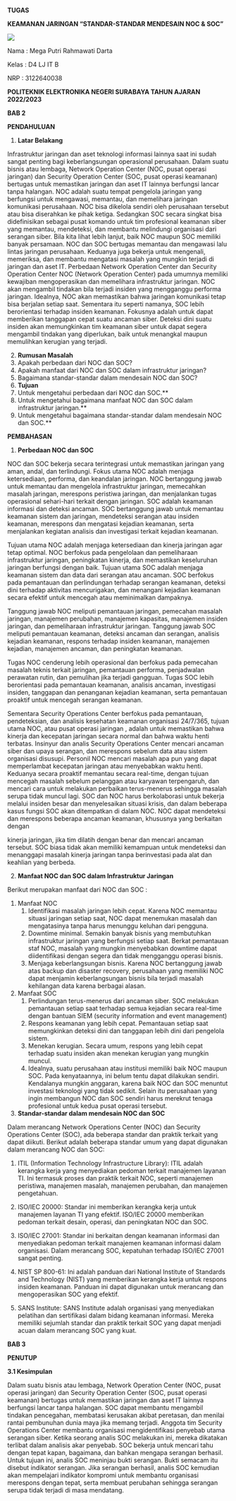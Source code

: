 ﻿**TUGAS** 

**KEAMANAN JARINGAN                        “STANDAR-STANDAR MENDESAIN NOC & SOC”** 

![](Aspose.Words.737775e4-e1ba-4ca2-8c3e-17cc704651f5.001.png)

Nama : Mega Putri Rahmawati Darta 

Kelas : D4 LJ IT B 

NRP  : 3122640038 

**POLITEKNIK ELEKTRONIKA NEGERI SURABAYA TAHUN AJARAN 2022/2023** 

**BAB 2** 

**PENDAHULUAN** 

1. **Latar Belakang** 

Infrastruktur jaringan dan aset teknologi informasi lainnya saat ini sudah sangat penting bagi keberlangsungan operasional perusahaan. Dalam suatu bisnis atau lembaga, Network Operation Center (NOC, pusat operasi jaringan) dan Security Operation Center (SOC, pusat operasi keamanan) bertugas untuk memastikan jaringan dan aset IT lainnya berfungsi lancar tanpa  halangan.  NOC  adalah  suatu  tempat  pengelola  jaringan  yang  berfungsi  untuk mengawasi, memantau, dan memelihara jaringan komunikasi perusahaan. NOC bisa dikelola sendiri oleh perusahaan tersebut atau bisa diserahkan ke pihak ketiga. Sedangkan SOC secara singkat bisa didefinisikan sebagai pusat komando untuk tim profesional keamanan siber yang memantau, mendeteksi, dan membantu melindungi organisasi dari serangan siber. Bila kita lihat  lebih  lanjut,  baik  NOC  maupun  SOC  memiliki  banyak  persamaan.  NOC  dan  SOC bertugas memantau dan mengawasi lalu lintas jaringan perusahaan. Keduanya juga bekerja untuk mengenali, memeriksa, dan membantu mengatasi masalah yang mungkin terjadi di jaringan dan aset IT. Perbedaan Network Operation Center dan Security Operation Center NOC (Network Operation Center) pada umumnya memiliki kewajiban mengoperasikan dan memelihara infrastruktur jaringan. NOC akan mengambil tindakan bila terjadi insiden yang mengganggu performa jaringan. Idealnya, NOC akan memastikan bahwa jaringan komunikasi tetap bisa berjalan setiap saat. Sementara itu seperti namanya, SOC lebih berorientasi terhadap insiden keamanan. Fokusnya adalah untuk dapat memberikan tanggapan cepat suatu ancaman siber. Deteksi dini suatu insiden akan memungkinkan tim keamanan siber untuk dapat segera mengambil tindakan yang diperlukan, baik untuk menangkal maupun memulihkan kerugian yang terjadi. 

2. **Rumusan Masalah** 
1. Apakah perbedaan dari NOC dan SOC? 
1. Apakah manfaat dari NOC dan SOC dalam infrastruktur jaringan? 
1. Bagaimana standar-standar dalam mendesain NOC dan SOC? 
3. **Tujuan** 
1. Untuk mengetahui perbedaan dari NOC dan SOC.** 
1. Untuk mengetahui bagaimana manfaat NOC dan SOC dalam infrastruktur jaringan.** 
1. Untuk mengetahui bagaimana standar-standar dalam mendesain NOC dan SOC.** 

**PEMBAHASAN** 

1. **Perbedaan NOC dan SOC** 

NOC dan SOC bekerja secara terintegrasi untuk memastikan jaringan yang aman, andal, dan terlindungi. Fokus utama NOC adalah menjaga ketersediaan, performa, dan keandalan jaringan. NOC bertanggung jawab untuk memantau dan mengelola infrastruktur jaringan, memecahkan  masalah  jaringan,  merespons  peristiwa  jaringan,  dan  menjalankan  tugas operasional sehari-hari terkait dengan jaringan. SOC adalah keamanan informasi dan deteksi ancaman.  SOC  bertanggung  jawab  untuk  memantau  keamanan  sistem  dan  jaringan, mendeteksi serangan atau insiden keamanan, merespons dan mengatasi kejadian keamanan, serta menjalankan kegiatan analisis dan investigasi terkait kejadian keamanan. 

Tujuan utama NOC adalah menjaga ketersediaan dan kinerja jaringan agar tetap optimal. NOC berfokus pada pengelolaan dan pemeliharaan infrastruktur jaringan, peningkatan kinerja, dan memastikan keseluruhan jaringan berfungsi dengan baik.  Tujuan utama SOC adalah menjaga  keamanan  sistem  dan  data  dari  serangan  atau  ancaman.  SOC  berfokus  pada pemantauan dan perlindungan terhadap serangan keamanan, deteksi dini terhadap aktivitas mencurigakan,  dan  menangani  kejadian  keamanan  secara  efektif  untuk  mencegah  atau meminimalkan dampaknya. 

Tanggung  jawab  NOC  meliputi  pemantauan  jaringan,  pemecahan  masalah  jaringan, manajemen perubahan, manajemen kapasitas, manajemen insiden jaringan, dan pemeliharaan infrastruktur jaringan. Tanggung jawab SOC meliputi pemantauan keamanan, deteksi ancaman dan serangan, analisis kejadian keamanan, respons terhadap insiden keamanan, manajemen kejadian, manajemen ancaman, dan peningkatan keamanan. 

Tugas NOC cenderung lebih operasional dan berfokus pada pemecahan masalah teknis terkait  jaringan,  pemantauan  performa,  penjadwalan  perawatan  rutin,  dan  pemulihan  jika terjadi  gangguan.  Tugas  SOC  lebih  berorientasi  pada  pemantauan  keamanan,  analisis ancaman,  investigasi  insiden,  tanggapan  dan  penanganan  kejadian  keamanan,  serta pemantauan proaktif untuk mencegah serangan keamanan. 

Sementara Security Operations Center berfokus pada pemantauan, pendeteksian, dan analisis  kesehatan  keamanan  organisasi  24/7/365,  tujuan  utama  NOC,  atau  pusat  operasi jaringan , adalah untuk memastikan bahwa kinerja dan kecepatan jaringan secara normal dan bahwa waktu henti terbatas. Insinyur dan analis Security Operations Center mencari ancaman siber  dan  upaya  serangan,  dan  merespons  sebelum  data  atau  sistem  organisasi  disusupi. Personil NOC mencari masalah apa pun yang dapat memperlambat kecepatan jaringan atau menyebabkan waktu  henti. Keduanya secara proaktif memantau secara real-time, dengan tujuan mencegah masalah sebelum pelanggan atau karyawan terpengaruh, dan mencari cara untuk melakukan perbaikan terus-menerus sehingga masalah serupa tidak muncul lagi. SOC dan NOC harus berkolaborasi untuk bekerja melalui insiden besar dan menyelesaikan situasi krisis, dan dalam beberapa kasus fungsi SOC akan ditempatkan di dalam NOC. NOC dapat mendeteksi dan merespons beberapa ancaman keamanan, khususnya yang berkaitan dengan 


kinerja jaringan, jika tim dilatih dengan benar dan mencari ancaman tersebut. SOC biasa tidak akan memiliki kemampuan untuk mendeteksi dan menanggapi masalah kinerja jaringan tanpa berinvestasi pada alat dan keahlian yang berbeda. 

2. **Manfaat NOC dan SOC dalam Infrastruktur Jaringan** 

Berikut merupakan manfaat dari NOC dan SOC :  

1. Manfaat NOC  
   1. Identifikasi masalah jaringan lebih cepat. Karena NOC memantau situasi jaringan setiap saat, NOC dapat menemukan masalah dan mengatasinya tanpa harus menunggu keluhan dari pengguna.  
   1. Downtime minimal. Semakin banyak bisnis yang membutuhkan infrastruktur jaringan yang berfungsi setiap saat.  Berkat  pemantauan staf NOC, masalah yang mungkin menyebabkan downtime dapat diidentifikasi dengan segera dan tidak mengganggu operasi bisnis.  
   1. Menjaga keberlangsungan bisnis. Karena NOC bertanggung jawab atas backup dan disaster recovery, perusahaan yang memiliki NOC dapat menjamin keberlangsungan bisnis bila terjadi masalah kehilangan data karena berbagai alasan.  
1. Manfaat SOC  
   1. Perlindungan terus-menerus dari ancaman siber. SOC melakukan pemantauan setiap saat  terhadap  semua  kejadian  secara  real-time  dengan  bantuan  SIEM  (security information and event management)  
   1. Respons keamanan yang lebih cepat. Pemantauan setiap saat memungkinkan deteksi dini dan tanggapan lebih dini dari pengelola sistem.  
   1. Menekan kerugian. Secara umum, respons yang lebih cepat terhadap suatu insiden akan menekan kerugian yang mungkin muncul.  
   1. Idealnya, suatu  perusahaan atau institusi  memiliki baik  NOC maupun SOC.  Pada kenyataannya, ini belum tentu dapat dilakukan sendiri. Kendalanya mungkin anggaran, karena baik NOC dan SOC menuntut investasi teknologi yang tidak sedikit. Selain itu perusahaan yang ingin membangun NOC dan SOC sendiri harus merekrut tenaga profesional untuk kedua pusat operasi tersebut. 
3. **Standar-standar dalam mendesain NOC dan SOC** 

Dalam merancang Network Operations Center (NOC) dan Security Operations Center (SOC), ada beberapa standar dan praktik terkait yang dapat diikuti. Berikut adalah beberapa standar umum yang dapat digunakan dalam merancang NOC dan SOC:  

1. ITIL (Information Technology Infrastructure Library): ITIL adalah kerangka kerja yang menyediakan pedoman terkait manajemen layanan TI. Ini termasuk proses dan praktik terkait NOC, seperti manajemen peristiwa, manajemen masalah, manajemen perubahan, dan manajemen pengetahuan.  
1. ISO/IEC 20000: Standar ini memberikan kerangka kerja untuk manajemen layanan TI yang efektif. ISO/IEC 20000 memberikan pedoman terkait desain, operasi, dan peningkatan NOC dan SOC.  

3. ISO/IEC  27001:  Standar  ini  berkaitan  dengan  keamanan  informasi  dan  menyediakan pedoman terkait manajemen keamanan informasi dalam organisasi. Dalam merancang SOC, kepatuhan terhadap ISO/IEC 27001 sangat penting.  
3. NIST SP 800-61: Ini adalah panduan dari National Institute of Standards and Technology (NIST) yang memberikan kerangka kerja untuk respons insiden keamanan. Panduan ini dapat digunakan untuk merancang dan mengoperasikan SOC yang efektif.  
3. SANS  Institute:  SANS  Institute  adalah  organisasi  yang  menyediakan  pelatihan  dan sertifikasi  dalam bidang keamanan informasi.  Mereka memiliki sejumlah standar dan praktik terkait SOC yang dapat menjadi acuan dalam merancang SOC yang kuat. 

**BAB 3** 

**PENUTUP**  

**3.1 Kesimpulan** 

Dalam suatu bisnis atau lembaga, Network Operation Center (NOC, pusat operasi jaringan) dan Security Operation Center (SOC, pusat operasi keamanan) bertugas untuk memastikan jaringan dan aset IT lainnya berfungsi lancar tanpa halangan. SOC dapat membantu mengambil tindakan pencegahan, membatasi kerusakan akibat peretasan, dan menilai  rantai  pembunuhan  dunia  maya  jika  memang  terjadi.  Anggota  tim  Security Operations Center membantu organisasi mengidentifikasi penyebab utama serangan siber. Ketika seorang analis SOC melakukan ini, mereka dikatakan terlibat dalam analisis akar penyebab. SOC bekerja untuk mencari tahu dengan tepat kapan, bagaimana, dan bahkan mengapa serangan berhasil. Untuk tujuan ini, analis SOC meninjau bukti serangan. Bukti semacam itu disebut indikator serangan. Jika serangan berhasil, analis SOC kemudian akan mempelajari indikator kompromi untuk membantu organisasi merespons dengan tepat, serta membuat perubahan sehingga serangan serupa tidak terjadi di masa mendatang. 
